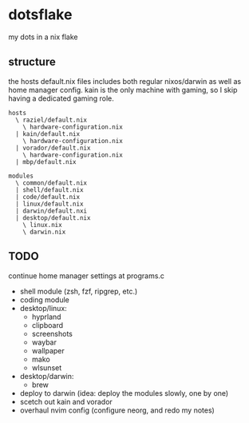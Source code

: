 # dotsflake

my dots in a nix flake

## structure

the hosts default.nix files includes both regular nixos/darwin as well as
home manager config.
kain is the only machine with gaming, so I skip having a dedicated gaming role.

```
hosts
  \ raziel/default.nix
    \ hardware-configuration.nix
  | kain/default.nix
    \ hardware-configuration.nix
  | vorador/default.nix
    \ hardware-configuration.nix
  | mbp/default.nix

modules
  \ common/default.nix
  | shell/default.nix
  | code/default.nix
  | linux/default.nix
  | darwin/default.nxi
  | desktop/default.nix
    \ linux.nix
    \ darwin.nix
```

## TODO

continue home manager settings at programs.c

- shell module (zsh, fzf, ripgrep, etc.)
- coding module
- desktop/linux:
  - hyprland
  - clipboard
  - screenshots
  - waybar
  - wallpaper
  - mako
  - wlsunset
- desktop/darwin:
  - brew
- deploy to darwin (idea: deploy the modules slowly, one by one)
- scetch out kain and vorador
- overhaul nvim config (configure neorg, and redo my notes)
